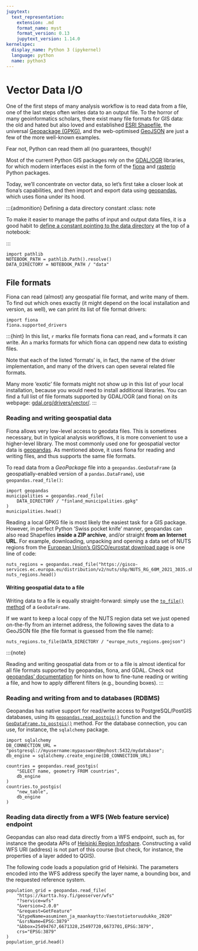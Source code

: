 ```yaml
---
jupytext:
  text_representation:
    extension: .md
    format_name: myst
    format_version: 0.13
    jupytext_version: 1.14.0
kernelspec:
  display_name: Python 3 (ipykernel)
  language: python
  name: python3
---
```


# Vector Data I/O

One of the first steps of many analysis workflow is to read data from a file,
one of the last steps often writes data to an output file.  To the horror of
many geoinformatics scholars, there exist many file formats for GIS data: the
old and hated but also loved and established [ESRI
Shapefile](https://en.wikipedia.org/wiki/Shapefile), the universal [Geopackage
(GPKG)](https://en.wikipedia.org/wiki/GeoPackage), and the web-optimised
[GeoJSON](https://en.wikipedia.org/wiki/GeoJSON) are just a few of the more
well-known examples.

Fear not, Python can read them all (no guarantees, though)! 

Most of the current Python GIS packages rely on the
[GDAL/OGR](https://gdal.org/) libraries, for which modern interfaces exist in
the form of the [fiona](https://fiona.readthedocs.io) and
[rasterio](https://rasterio.readthedocs.io) Python packages. 

Today, we’ll concentrate on vector data, so let’s first take a closer look at
fiona’s capabilities, and then import and export data using
[geopandas](https://geopandas.org/), which uses fiona under its hood.

:::{admonition} Defining a data directory constant
:class: note

To make it easier to manage the paths of input and output data files, it is a
good habit to [define a constant pointing to the data
directory](managing-file-paths) at the top of a notebook:

:::

```{code-cell}
import pathlib 
NOTEBOOK_PATH = pathlib.Path().resolve()
DATA_DIRECTORY = NOTEBOOK_PATH / "data"
```


## File formats

Fiona can read (almost) any geospatial file format, and write many of them. To
find out which ones exactly (it might depend on the local installation and
version, as well), we can print its list of file format drivers:

```{code-cell}
import fiona
fiona.supported_drivers
```

:::{hint}
In this list, `r` marks file formats fiona can *r*ead, and `w` formats it can
*w*rite. An `a` marks formats for which fiona can *a*ppend new data to existing
files.

Note that each of the listed ‘formats’ is, in fact, the name of the driver
implementation, and many of the drivers can open several related file formats.

Many more ‘exotic’ file formats might not show up in this list of your local
installation, because you would need to install additional libraries. You can
find a full list of file formats supported by GDAL/OGR (and fiona) on its
webpage: [gdal.org/drivers/vector/](https://gdal.org/drivers/vector/).
:::


### Reading and writing geospatial data

Fiona allows very low-level access to geodata files. This is sometimes
necessary, but in typical analysis workflows, it is more convenient to use a
higher-level library. The most commonly used one for geospatial vector data is
[geopandas](https://geopandas.org). As mentioned above, it uses fiona for
reading and writing files, and thus supports the same file formats.

To read data from a *GeoPackage* file into a `geopandas.GeoDataFrame` (a
geospatially-enabled version of a `pandas.DataFrame`), use
`geopandas.read_file()`:

```{code-cell}
import geopandas
municipalities = geopandas.read_file(
    DATA_DIRECTORY / "finland_municipalities.gpkg"
)
municipalities.head()
```

Reading a local GPKG file is most likely the easiest task for a GIS package.
However, in perfect Python ‘Swiss pocket knife’ manner, geopandas can also read
Shapefiles **inside a ZIP archive**, and/or straight **from an Internet URL**.
For example, downloading, unpacking and opening a data set of NUTS regions from
the [European Union’s GISCO/eurostat download
page](https://ec.europa.eu/eurostat/web/gisco/geodata/reference-data/administrative-units-statistical-units/nuts)
is one line of code:

```{code-cell}
nuts_regions = geopandas.read_file("https://gisco-services.ec.europa.eu/distribution/v2/nuts/shp/NUTS_RG_60M_2021_3035.shp.zip")
nuts_regions.head()
```

#### Writing geospatial data to a file

Writing data to a file is equally straight-forward: simply use the [`to_file()`
method](https://geopandas.org/en/stable/docs/reference/api/geopandas.GeoDataFrame.to_file.html#geopandas.GeoDataFrame.to_file)
of a `GeoDataFrame`.

If we want to keep a local copy of the NUTS region data set we just opened
on-the-fly from an internet address, the following saves the data to a GeoJSON
file (the file format is guessed from the file name):

```{code-cell}
nuts_regions.to_file(DATA_DIRECTORY / "europe_nuts_regions.geojson")
```

:::{note}

Reading and writing geospatial data from or to a file is almost identical for
all file formats supported by geopandas, fiona, and GDAL. Check out [geopandas’
documentation](https://geopandas.org/en/stable/docs/user_guide/io.html) for
hints on how to fine-tune reading or writing a file, and how to apply different
filters (e.g., bounding boxes).
:::


### Reading and writing from and to databases (RDBMS)

Geopandas has native support for read/write access to PostgreSQL/PostGIS
databases, using its
[`geopandas.read_postgis()`](https://geopandas.org/en/stable/docs/reference/api/geopandas.read_postgis.html) function and the
[`GeoDataFrame.to_postgis()`](https://geopandas.org/en/stable/docs/reference/api/geopandas.GeoDataFrame.to_postgis.html)
method. For the database connection, you can use, for instance, the
`sqlalchemy` package.

```{code}
import sqlalchemy
DB_CONNECTION_URL = "postgresql://myusername:mypassword@myhost:5432/mydatabase";
db_engine = sqlalchemy.create_engine(DB_CONNECTION_URL)

countries = geopandas.read_postgis(
    "SELECT name, geometry FROM countries",
    db_engine
)
countries.to_postgis(
    "new_table", 
    db_engine
)
```


### Reading data directly from a WFS (Web feature service) endpoint

Geopandas can also read data directly from a WFS endpoint, such as, for instance the geodata APIs of [Helsinki Region Infoshare](https://hri.fi). Constructing a valid WFS URI (address) is not part of this course (but check, for instance, the properties of a layer added to QGIS).

The following code loads a population grid of Helsinki. The parameters encoded into the WFS address specify the layer name, a bounding box, and the requested reference system.


```{code-cell}
population_grid = geopandas.read_file(
    "https://kartta.hsy.fi/geoserver/wfs"
    "?service=wfs"
    "&version=2.0.0"
    "&request=GetFeature"
    "&typeName=asuminen_ja_maankaytto:Vaestotietoruudukko_2020"
    "&srsName=EPSG:3879"
    "&bbox=25494767,6671328,25497720,6673701,EPSG:3879",
    crs="EPSG:3879"
)
population_grid.head()
```
